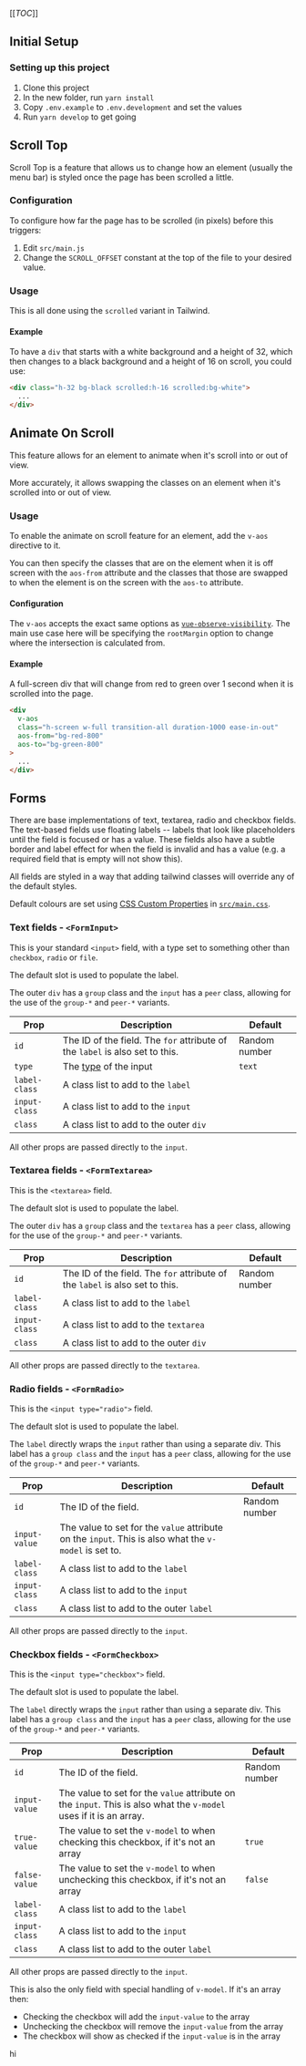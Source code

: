 [[_TOC_]]

## Initial Setup

### Setting up this project

1. Clone this project
1. In the new folder, run `yarn install`
1. Copy `.env.example` to `.env.development` and set the values
1. Run `yarn develop` to get going

## Scroll Top

Scroll Top is a feature that allows us to change how an element (usually the
menu bar) is styled once the page has been scrolled a little.

### Configuration

To configure how far the page has to be scrolled (in pixels) before this
triggers:

1. Edit `src/main.js`
1. Change the `SCROLL_OFFSET` constant at the top of the file to your desired
   value.

### Usage

This is all done using the `scrolled` variant in Tailwind.

#### Example

To have a `div` that starts with a white background and a height of 32, which
then changes to a black background and a height of 16 on scroll, you could use:

```html
<div class="h-32 bg-black scrolled:h-16 scrolled:bg-white">
  ...
</div>
```

## Animate On Scroll

This feature allows for an element to animate when it's scroll into or out of
view.

More accurately, it allows swapping the classes on an element when it's
scrolled into or out of view.

### Usage

To enable the animate on scroll feature for an element, add the `v-aos`
directive to it.

You can then specify the classes that are on the element when it is off screen
with the `aos-from` attribute and the classes that those are swapped to when
the element is on the screen with the `aos-to` attribute.

#### Configuration

The `v-aos` accepts the exact same options as [`vue-observe-visibility`][obs].
The main use case here will be specifying the `rootMargin` option to change
where the intersection is calculated from.

#### Example

A full-screen div that will change from red to green over 1 second when it is
scrolled into the page.

```html
<div
  v-aos
  class="h-screen w-full transition-all duration-1000 ease-in-out"
  aos-from="bg-red-800"
  aos-to="bg-green-800"
>
  ...
</div>
```

## Forms

There are base implementations of text, textarea, radio and checkbox fields.
The text-based fields use floating labels -- labels that look like placeholders
until the field is focused or has a value. These fields also have a subtle
border and label effect for when the field is invalid and has a value (e.g. a
required field that is empty will not show this).

All fields are styled in a way that adding tailwind classes will override any of the default styles.

Default colours are set using [CSS Custom Properties][props] in
[`src/main.css`](src/main.css).

### Text fields - `<FormInput>`

This is your standard `<input>` field, with a type set to something other than
`checkbox`, `radio` or `file`.

The default slot is used to populate the label.

The outer `div` has a `group` class and the `input` has a `peer` class,
allowing for the use of the `group-*` and `peer-*` variants.

| Prop | Description | Default |
| --- | --- | --- |
| `id` | The ID of the field. The `for` attribute of the `label` is also set to this. | Random number |
| `type` | The [type][type] of the input | `text` |
| `label-class` | A class list to add to the `label` | |
| `input-class` | A class list to add to the `input` | |
| `class` | A class list to add to the outer `div` | |

All other props are passed directly to the `input`.

### Textarea fields - `<FormTextarea>`

This is the `<textarea>` field.

The default slot is used to populate the label.

The outer `div` has a `group` class and the `textarea` has a `peer` class,
allowing for the use of the `group-*` and `peer-*` variants.

| Prop | Description | Default |
| --- | --- | --- |
| `id` | The ID of the field. The `for` attribute of the `label` is also set to this. | Random number |
| `label-class` | A class list to add to the `label` | |
| `input-class` | A class list to add to the `textarea` | |
| `class` | A class list to add to the outer `div` | |

All other props are passed directly to the `textarea`.

### Radio fields - `<FormRadio>`

This is the `<input type="radio">` field.

The default slot is used to populate the label.

The `label` directly wraps the `input` rather than using a separate div. This
label has a `group class` and the `input` has a `peer` class, allowing for the
use of the `group-*` and `peer-*` variants.

| Prop | Description | Default |
| --- | --- | --- |
| `id` | The ID of the field. | Random number |
| `input-value` | The value to set for the `value` attribute on the `input`. This is also what the `v-model` is set to. | |
| `label-class` | A class list to add to the `label` | |
| `input-class` | A class list to add to the `input` | |
| `class` | A class list to add to the outer `label` | |

All other props are passed directly to the `input`.

### Checkbox fields - `<FormCheckbox>`

This is the `<input type="checkbox">` field.

The default slot is used to populate the label.

The `label` directly wraps the `input` rather than using a separate div. This
label has a `group class` and the `input` has a `peer` class, allowing for the
use of the `group-*` and `peer-*` variants.

| Prop | Description | Default |
| --- | --- | --- |
| `id` | The ID of the field. | Random number |
| `input-value` | The value to set for the `value` attribute on the `input`. This is also what the `v-model` uses if it is an array. | |
| `true-value` | The value to set the `v-model` to when checking this checkbox, if it's not an array | `true` |
| `false-value` | The value to set the `v-model` to when unchecking this checkbox, if it's not an array | `false` |
| `label-class` | A class list to add to the `label` | |
| `input-class` | A class list to add to the `input` | |
| `class` | A class list to add to the outer `label` | |

All other props are passed directly to the `input`.

This is also the only field with special handling of `v-model`. If it's an
array then:
* Checking the checkbox will add the `input-value` to the array
* Unchecking the checkbox will remove the `input-value` from the array
* The checkbox will show as checked if the `input-value` is in the array

[obs]: https://www.npmjs.com/package/vue-observe-visibility#usage
[props]: https://developer.mozilla.org/en-US/docs/Web/CSS/Using_CSS_custom_properties
[type]: https://developer.mozilla.org/en-US/docs/Web/HTML/Element/input#input_types
hi
